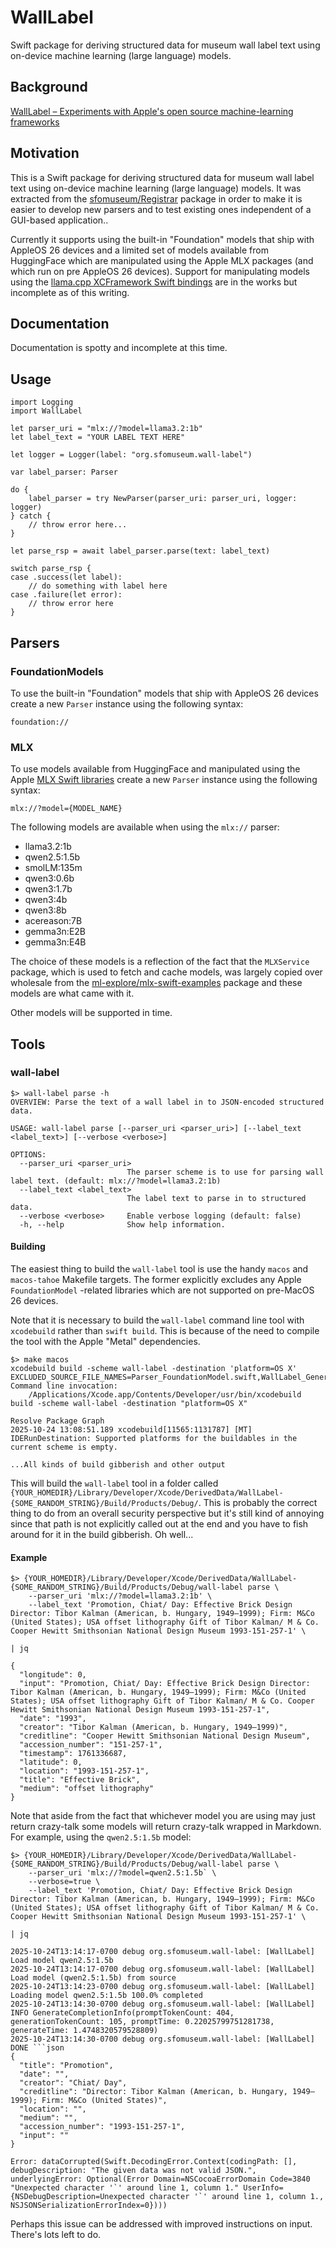 # WallLabel

Swift package for deriving structured data for museum wall label text using on-device machine learning (large language) models.

## Background

[WallLabel – Experiments with Apple's open source machine-learning frameworks](https://millsfield.sfomuseum.org/blog/2025/10/29/label/)

## Motivation

This is a Swift package for deriving structured data for museum wall label text using on-device machine learning (large language) models. It was extracted from the [sfomuseum/Registrar](https://github.com/sfomuseum/Registrar) package in order to make it is easier to develop new parsers and to test existing ones independent of a GUI-based application..

Currently it supports using the built-in "Foundation" models that ship with AppleOS 26 devices and a limited set of models available from HuggingFace which are manipulated using the Apple MLX packages (and which run on pre AppleOS 26 devices). Support for manipulating models using the [llama.cpp XCFramework Swift bindings](https://github.com/ggml-org/llama.cpp?tab=readme-ov-file#xcframework) are in the works but incomplete as of this writing.


## Documentation

Documentation is spotty and incomplete at this time.

## Usage

```
import Logging
import WallLabel

let parser_uri = "mlx://?model=llama3.2:1b"
let label_text = "YOUR LABEL TEXT HERE"

let logger = Logger(label: "org.sfomuseum.wall-label")

var label_parser: Parser
        
do {
	label_parser = try NewParser(parser_uri: parser_uri, logger: logger)
} catch {
	// throw error here...
}
        
let parse_rsp = await label_parser.parse(text: label_text)
        
switch parse_rsp {
case .success(let label):
	// do something with label here
case .failure(let error):
	// throw error here
}	
```

## Parsers

### FoundationModels

To use the built-in "Foundation" models that ship with AppleOS 26 devices create a new `Parser` instance using the following syntax:

```
foundation://
```

### MLX

To use models available from HuggingFace and manipulated using the Apple [MLX Swift libraries](https://github.com/ml-explore/mlx-swift/) create a new `Parser` instance using the following syntax:

```
mlx://?model={MODEL_NAME}
```

The following models are available when using the `mlx://` parser:

* llama3.2:1b
* qwen2.5:1.5b
* smolLM:135m
* qwen3:0.6b
* qwen3:1.7b
* qwen3:4b
* qwen3:8b
* acereason:7B
* gemma3n:E2B
* gemma3n:E4B 

The choice of these models is a reflection of the fact that the `MLXService` package, which is used to fetch and cache models, was largely copied over wholesale from the [ml-explore/mlx-swift-examples](https://github.com/ml-explore/mlx-swift-examples/blob/main/Applications/MLXChatExample/README.md) package and these models are what came with it.

Other models will be supported in time.


## Tools

### wall-label

```
$> wall-label parse -h
OVERVIEW: Parse the text of a wall label in to JSON-encoded structured data.

USAGE: wall-label parse [--parser_uri <parser_uri>] [--label_text <label_text>] [--verbose <verbose>]

OPTIONS:
  --parser_uri <parser_uri>
                          The parser scheme is to use for parsing wall label text. (default: mlx://?model=llama3.2:1b)
  --label_text <label_text>
                          The label text to parse in to structured data.
  --verbose <verbose>     Enable verbose logging (default: false)
  -h, --help              Show help information.
```

#### Building

The easiest thing to build the `wall-label` tool is use the handy `macos` and `macos-tahoe` Makefile targets. The former explicitly excludes any Apple `FoundationModel` -related libraries which are not supported on pre-MacOS 26 devices.

Note that it is necessary to build the `wall-label` command line tool with `xcodebuild` rather than `swift build`. This is because of the need to compile the tool with the Apple "Metal" dependencies.

```
$> make macos
xcodebuild build -scheme wall-label -destination 'platform=OS X' EXCLUDED_SOURCE_FILE_NAMES=Parser_FoundationModel.swift,WallLabel_Generable.swift
Command line invocation:
    /Applications/Xcode.app/Contents/Developer/usr/bin/xcodebuild build -scheme wall-label -destination "platform=OS X"

Resolve Package Graph
2025-10-24 13:08:51.189 xcodebuild[11565:1131787] [MT] IDERunDestination: Supported platforms for the buildables in the current scheme is empty.

...All kinds of build gibberish and other output
```

This will build the `wall-label` tool in a folder called `{YOUR_HOMEDIR}/Library/Developer/Xcode/DerivedData/WallLabel-{SOME_RANDOM_STRING}/Build/Products/Debug/`. This is probably the correct thing to do from an overall security perspective but it's still kind of annoying since that path is not explicitly called out at the end and you have to fish around for it in the build gibberish. Oh well...

#### Example

```
$> {YOUR_HOMEDIR}/Library/Developer/Xcode/DerivedData/WallLabel-{SOME_RANDOM_STRING}/Build/Products/Debug/wall-label parse \
   	--parser_uri 'mlx://?model=llama3.2:1b' \
	--label_text 'Promotion, Chiat/ Day: Effective Brick Design Director: Tibor Kalman (American, b. Hungary, 1949–1999); Firm: M&Co (United States); USA offset lithography Gift of Tibor Kalman/ M & Co. Cooper Hewitt Smithsonian National Design Museum 1993-151-257-1' \

| jq

{
  "longitude": 0,
  "input": "Promotion, Chiat/ Day: Effective Brick Design Director: Tibor Kalman (American, b. Hungary, 1949–1999); Firm: M&Co (United States); USA offset lithography Gift of Tibor Kalman/ M & Co. Cooper Hewitt Smithsonian National Design Museum 1993-151-257-1",
  "date": "1993",
  "creator": "Tibor Kalman (American, b. Hungary, 1949–1999)",
  "creditline": "Cooper Hewitt Smithsonian National Design Museum",
  "accession_number": "151-257-1",
  "timestamp": 1761336687,
  "latitude": 0,
  "location": "1993-151-257-1",
  "title": "Effective Brick",
  "medium": "offset lithography"
}
```

Note that aside from the fact that whichever model you are using may just return crazy-talk some models will return crazy-talk wrapped in Markdown. For example, using the `qwen2.5:1.5b` model:

```
$> {YOUR_HOMEDIR}/Library/Developer/Xcode/DerivedData/WallLabel-{SOME_RANDOM_STRING}/Build/Products/Debug/wall-label parse \
   	--parser_uri 'mlx://?model=qwen2.5:1.5b` \
    --verbose=true \       
	--label_text 'Promotion, Chiat/ Day: Effective Brick Design Director: Tibor Kalman (American, b. Hungary, 1949–1999); Firm: M&Co (United States); USA offset lithography Gift of Tibor Kalman/ M & Co. Cooper Hewitt Smithsonian National Design Museum 1993-151-257-1' \

| jq

2025-10-24T13:14:17-0700 debug org.sfomuseum.wall-label: [WallLabel] Load model qwen2.5:1.5b
2025-10-24T13:14:17-0700 debug org.sfomuseum.wall-label: [WallLabel] Load model (qwen2.5:1.5b) from source
2025-10-24T13:14:23-0700 debug org.sfomuseum.wall-label: [WallLabel] Loading model qwen2.5:1.5b 100.0% completed
2025-10-24T13:14:30-0700 debug org.sfomuseum.wall-label: [WallLabel] INFO GenerateCompletionInfo(promptTokenCount: 404, generationTokenCount: 105, promptTime: 0.22025799751281738, generateTime: 1.4748320579528809)
2025-10-24T13:14:30-0700 debug org.sfomuseum.wall-label: [WallLabel] DONE ```json
{
  "title": "Promotion",
  "date": "",
  "creator": "Chiat/ Day",
  "creditline": "Director: Tibor Kalman (American, b. Hungary, 1949–1999); Firm: M&Co (United States)",
  "location": "",
  "medium": "",
  "accession_number": "1993-151-257-1",
  "input": ""
}
```
```
Error: dataCorrupted(Swift.DecodingError.Context(codingPath: [], debugDescription: "The given data was not valid JSON.", underlyingError: Optional(Error Domain=NSCocoaErrorDomain Code=3840 "Unexpected character '`' around line 1, column 1." UserInfo={NSDebugDescription=Unexpected character '`' around line 1, column 1., NSJSONSerializationErrorIndex=0})))
```

Perhaps this issue can be addressed with improved instructions on input. There's lots left to do.
